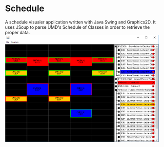 # Schedule

A schedule visualer application written with Java Swing and Graphics2D.
It uses JSoup to parse UMD's Schedule of Classes in order to retrieve the proper data. 
![alt tag](https://raw.githubusercontent.com/jtvd78/schedule/master/readme/img1.png)
